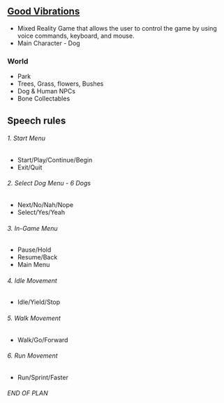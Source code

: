 ## <u>Good Vibrations</u>
* Mixed Reality Game that allows the user to control the game by using voice commands, keyboard, and mouse.
* Main Character - Dog

### World
  * Park
  * Trees, Grass, flowers, Bushes
  * Dog & Human NPCs
  * Bone Collectables 

## Speech rules
###### 1. Start Menu
 * Start/Play/Continue/Begin
 * Exit/Quit


###### 2. Select Dog Menu - 6 Dogs
 * Next/No/Nah/Nope
 * Select/Yes/Yeah


###### 3. In-Game Menu
  * Pause/Hold
  * Resume/Back
  * Main Menu


###### 4. Idle Movement
  * Idle/Yield/Stop


###### 5. Walk Movement
  * Walk/Go/Forward


###### 6. Run Movement
  * Run/Sprint/Faster

###### END OF PLAN
